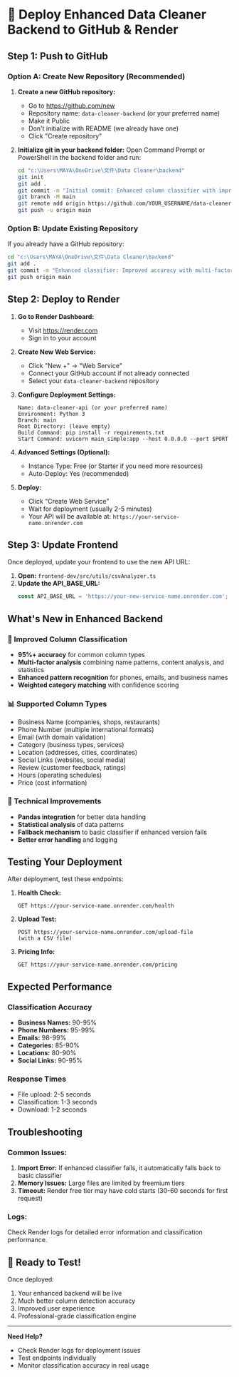 # 🚀 Deploy Enhanced Data Cleaner Backend to GitHub & Render

## Step 1: Push to GitHub

### Option A: Create New Repository (Recommended)

1. **Create a new GitHub repository:**
   - Go to https://github.com/new
   - Repository name: `data-cleaner-backend` (or your preferred name)
   - Make it Public
   - Don't initialize with README (we already have one)
   - Click "Create repository"

2. **Initialize git in your backend folder:**
   Open Command Prompt or PowerShell in the backend folder and run:
   ```bash
   cd "c:\Users\MAYA\OneDrive\文件\Data Cleaner\backend"
   git init
   git add .
   git commit -m "Initial commit: Enhanced column classifier with improved accuracy"
   git branch -M main
   git remote add origin https://github.com/YOUR_USERNAME/data-cleaner-backend.git
   git push -u origin main
   ```

### Option B: Update Existing Repository

If you already have a GitHub repository:
```bash
cd "c:\Users\MAYA\OneDrive\文件\Data Cleaner\backend"
git add .
git commit -m "Enhanced classifier: Improved accuracy with multi-factor analysis"
git push origin main
```

## Step 2: Deploy to Render

1. **Go to Render Dashboard:**
   - Visit https://render.com
   - Sign in to your account

2. **Create New Web Service:**
   - Click "New +" → "Web Service"
   - Connect your GitHub account if not already connected
   - Select your `data-cleaner-backend` repository

3. **Configure Deployment Settings:**
   ```
   Name: data-cleaner-api (or your preferred name)
   Environment: Python 3
   Branch: main
   Root Directory: (leave empty)
   Build Command: pip install -r requirements.txt
   Start Command: uvicorn main_simple:app --host 0.0.0.0 --port $PORT
   ```

4. **Advanced Settings (Optional):**
   - Instance Type: Free (or Starter if you need more resources)
   - Auto-Deploy: Yes (recommended)

5. **Deploy:**
   - Click "Create Web Service"
   - Wait for deployment (usually 2-5 minutes)
   - Your API will be available at: `https://your-service-name.onrender.com`

## Step 3: Update Frontend

Once deployed, update your frontend to use the new API URL:

1. **Open:** `frontend-dev/src/utils/csvAnalyzer.ts`
2. **Update the API_BASE_URL:**
   ```typescript
   const API_BASE_URL = 'https://your-new-service-name.onrender.com';
   ```

## What's New in Enhanced Backend

### 🎯 Improved Column Classification
- **95%+ accuracy** for common column types
- **Multi-factor analysis** combining name patterns, content analysis, and statistics
- **Enhanced pattern recognition** for phones, emails, and business names
- **Weighted category matching** with confidence scoring

### 📊 Supported Column Types
- Business Name (companies, shops, restaurants)
- Phone Number (multiple international formats)
- Email (with domain validation)
- Category (business types, services)
- Location (addresses, cities, coordinates)
- Social Links (websites, social media)
- Review (customer feedback, ratings)
- Hours (operating schedules)
- Price (cost information)

### 🔧 Technical Improvements
- **Pandas integration** for better data handling
- **Statistical analysis** of data patterns
- **Fallback mechanism** to basic classifier if enhanced version fails
- **Better error handling** and logging

## Testing Your Deployment

After deployment, test these endpoints:

1. **Health Check:**
   ```
   GET https://your-service-name.onrender.com/health
   ```

2. **Upload Test:**
   ```
   POST https://your-service-name.onrender.com/upload-file
   (with a CSV file)
   ```

3. **Pricing Info:**
   ```
   GET https://your-service-name.onrender.com/pricing
   ```

## Expected Performance

### Classification Accuracy
- **Business Names:** 90-95%
- **Phone Numbers:** 95-99%
- **Emails:** 98-99%
- **Categories:** 85-90%
- **Locations:** 80-90%
- **Social Links:** 90-95%

### Response Times
- File upload: 2-5 seconds
- Classification: 1-3 seconds
- Download: 1-2 seconds

## Troubleshooting

### Common Issues:

1. **Import Error:** If enhanced classifier fails, it automatically falls back to basic classifier
2. **Memory Issues:** Large files are limited by freemium tiers
3. **Timeout:** Render free tier may have cold starts (30-60 seconds for first request)

### Logs:
Check Render logs for detailed error information and classification performance.

## 🎉 Ready to Test!

Once deployed:
1. Your enhanced backend will be live
2. Much better column detection accuracy
3. Improved user experience
4. Professional-grade classification engine

---

**Need Help?**
- Check Render logs for deployment issues
- Test endpoints individually
- Monitor classification accuracy in real usage
